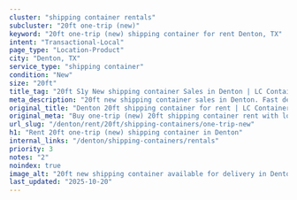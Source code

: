 ```yaml
---
cluster: "shipping container rentals"
subcluster: "20ft one-trip (new)"
keyword: "20ft one-trip (new) shipping container for rent Denton, TX"
intent: "Transactional-Local"
page_type: "Location-Product"
city: "Denton, TX"
service_type: "shipping container"
condition: "New"
size: "20ft"
title_tag: "20ft S1y New shipping container Sales in Denton | LC Container"
meta_description: "20ft new shipping container sales in Denton. Fast delivery, competitive pricing. Serving shipping containers area. Quote ID: 7A0. Call (214) 524-4168 for your free quote today."
original_title: "Denton 20ft shipping container for rent | LC Container"
original_meta: "Buy one-trip (new) 20ft shipping container rent with local delivery in Denton, TX. LC Container — local Since 2003. Request a fast quote today."
url_slug: "/denton/rent/20ft/shipping-containers/one-trip-new"
h1: "Rent 20ft one-trip (new) shipping container in Denton"
internal_links: "/denton/shipping-containers/rentals"
priority: 3
notes: "2"
noindex: true
image_alt: "20ft new shipping container available for delivery in Denton"
last_updated: "2025-10-20"
---
```


<!-- TODO: Add unique city/inventory copy, images, and internal links here. -->
